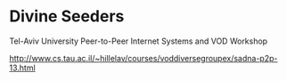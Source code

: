 # Divine Seeders #

Tel-Aviv University Peer-to-Peer Internet Systems and VOD Workshop

http://www.cs.tau.ac.il/~hillelav/courses/voddiversegroupex/sadna-p2p-13.html